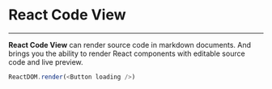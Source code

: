 # React Code View

---

**React Code View** can render source code in markdown documents. And brings you the ability to render React components with editable source code and live preview.

<!--start-code-->

```js
ReactDOM.render(<Button loading />)
```

<!--end-code-->
